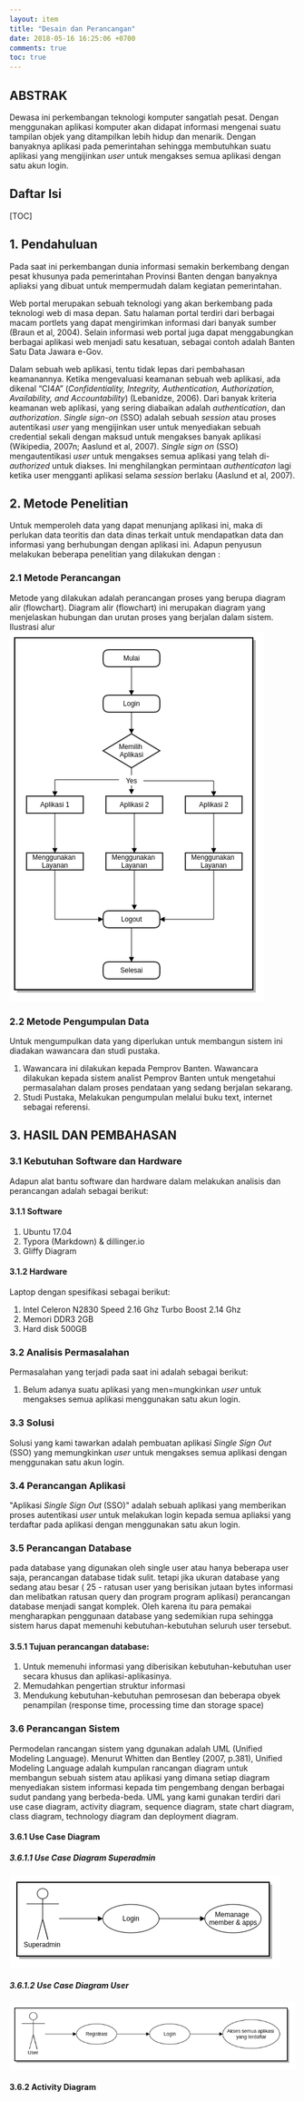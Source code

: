 ```yaml
---
layout: item
title: "Desain dan Perancangan"
date: 2018-05-16 16:25:06 +0700
comments: true
toc: true
---
```

## ABSTRAK
Dewasa ini perkembangan teknologi komputer sangatlah pesat. Dengan menggunakan aplikasi komputer akan didapat informasi mengenai suatu tampilan objek yang ditampilkan lebih hidup dan menarik. Dengan banyaknya aplikasi pada pemerintahan sehingga membutuhkan suatu aplikasi yang mengijinkan *user* untuk mengakses semua aplikasi dengan satu akun login.

## Daftar Isi

[TOC]

## 1. Pendahuluan
Pada saat ini perkembangan dunia informasi semakin berkembang dengan pesat khusunya pada pemerintahan Provinsi Banten dengan banyaknya apliaksi yang dibuat untuk mempermudah dalam kegiatan pemerintahan.

Web portal merupakan sebuah teknologi yang akan berkembang pada teknologi web di masa depan. Satu halaman portal terdiri dari berbagai macam portlets yang dapat mengirimkan informasi dari banyak sumber (Braun et al, 2004). Selain informasi web portal juga dapat menggabungkan berbagai aplikasi web menjadi satu kesatuan, sebagai contoh adalah Banten Satu Data Jawara e-Gov.

Dalam sebuah web aplikasi, tentu tidak lepas dari pembahasan keamanannya. Ketika mengevaluasi keamanan sebuah web aplikasi, ada dikenal “CI4A” (*Confidentiality, Integrity, Authentication, Authorization, Availability, and Accountability*) (Lebanidze, 2006). Dari banyak kriteria keamanan web aplikasi, yang sering diabaikan adalah *authentication*, dan *authorization*. *Single sign-on* (SSO) adalah sebuah *session* atau proses autentikasi *user* yang mengijinkan user untuk menyediakan sebuah credential sekali dengan maksud untuk mengakses banyak aplikasi (Wikipedia, 2007n; Aaslund et al, 2007). *Single sign on* (SSO)
mengautentikasi *user* untuk mengakses semua aplikasi yang telah di-*authorized* untuk diakses. Ini menghilangkan permintaan *authenticaton* lagi ketika user mengganti aplikasi selama *session* berlaku (Aaslund et al, 2007).

## 2. Metode Penelitian
Untuk memperoleh data yang dapat menunjang aplikasi ini, maka di perlukan data teoritis dan data dinas terkait untuk mendapatkan data dan informasi yang berhubungan dengan aplikasi ini.
Adapun penyusun melakukan beberapa penelitian yang dilakukan dengan :

### 2.1 Metode Perancangan
Metode yang dilakukan adalah perancangan proses yang berupa diagram alir (flowchart). Diagram alir (flowchart) ini merupakan diagram yang menjelaskan hubungan dan urutan proses yang berjalan dalam sistem.
Ilustrasi alur 
[![ilustrasi-alur-prototyping](../images/sso/desain-dan-perancangan/20180721_alur-sistem.png)](../images/sso/desain-dan-perancangan20180721_alur-sistem.png)

### 2.2 Metode Pengumpulan Data
Untuk mengumpulkan data yang diperlukan untuk membangun sistem ini diadakan wawancara dan studi pustaka.
1. Wawancara ini dilakukan kepada Pemprov Banten. Wawancara dilakukan kepada sistem analist Pemprov Banten untuk mengetahui permasalahan dalam proses pendataan yang sedang berjalan sekarang.
2. Studi Pustaka, Melakukan pengumpulan melalui buku text, internet sebagai referensi.

## 3. HASIL DAN PEMBAHASAN
### 3.1 Kebutuhan Software dan Hardware
Adapun alat bantu software dan hardware dalam melakukan analisis dan perancangan adalah sebagai berikut:

#### 3.1.1 Software
1. Ubuntu 17.04
2. Typora (Markdown) & dillinger.io
3. Gliffy Diagram

#### 3.1.2 Hardware
Laptop dengan spesifikasi sebagai berikut:
1. Intel Celeron N2830 Speed 2.16 Ghz Turbo Boost 2.14 Ghz
2. Memori DDR3 2GB
3. Hard disk 500GB

### 3.2 Analisis Permasalahan
Permasalahan yang terjadi pada saat ini adalah sebagai berikut:
1. Belum adanya suatu aplikasi yang men=mungkinkan *user* untuk mengakses semua aplikasi menggunakan satu akun login.

### 3.3 Solusi
Solusi yang kami tawarkan adalah pembuatan aplikasi *Single Sign Out* (SSO) yang memungkinkan *user* untuk mengakses semua aplikasi dengan menggunakan satu akun login.

### 3.4 Perancangan Aplikasi
"Aplikasi *Single Sign Out* (SSO)" adalah sebuah aplikasi yang memberikan proses autentikasi *user* untuk melakukan login kepada semua apliaksi yang terdaftar pada aplikasi dengan menggunakan satu akun login.

### 3.5 Perancangan Database
pada database yang digunakan oleh single user atau hanya beberapa user saja, perancangan database tidak sulit. tetapi jika ukuran database yang sedang atau besar ( 25 - ratusan user yang berisikan jutaan bytes informasi dan melibatkan ratusan query dan program program aplikasi) perancangan database menjadi sangat komplek. Oleh karena itu para pemakai mengharapkan penggunaan database yang sedemikian rupa sehingga sistem harus dapat memenuhi kebutuhan-kebutuhan seluruh user tersebut.

#### 3.5.1 Tujuan perancangan database:
1. Untuk memenuhi informasi yang diberisikan kebutuhan-kebutuhan user secara khusus dan aplikasi-aplikasinya.
2. Memudahkan pengertian struktur informasi
3. Mendukung kebutuhan-kebutuhan pemrosesan dan beberapa obyek penampilan (response time, processing time dan storage space)

### 3.6 Perancangan Sistem
Permodelan rancangan sistem yang dgunakan adalah UML (Unified Modeling Language). Menurut Whitten dan Bentley (2007, p.381), Unified Modeling Language adalah kumpulan rancangan diagram untuk membangun sebuah sistem atau aplikasi yang dimana setiap diagram menyediakan sistem informasi kepada tim pengembang dengan berbagai sudut pandang yang berbeda-beda. UML yang kami gunakan terdiri dari use case diagram, activity diagram, sequence diagram, state chart diagram, class diagram, technology diagram dan deployment diagram.

#### 3.6.1 Use Case Diagram

##### 3.6.1.1 Use Case Diagram Superadmin

[![ilustrasi-alur-prototyping](../images/sso/desain-dan-perancangan/20180721_usecase-superadmin.png)](../images/sso/desain-dan-perancangan/20180721_usecase-superadmin.png)

##### 3.6.1.2 Use Case Diagram User

[![ilustrasi-alur-prototyping](../images/sso/desain-dan-perancangan/20180721_usecase-user.png)](../images/sso/desain-dan-perancangan/20180721_usecase-user.png)

#### 3.6.2 Activity Diagram



